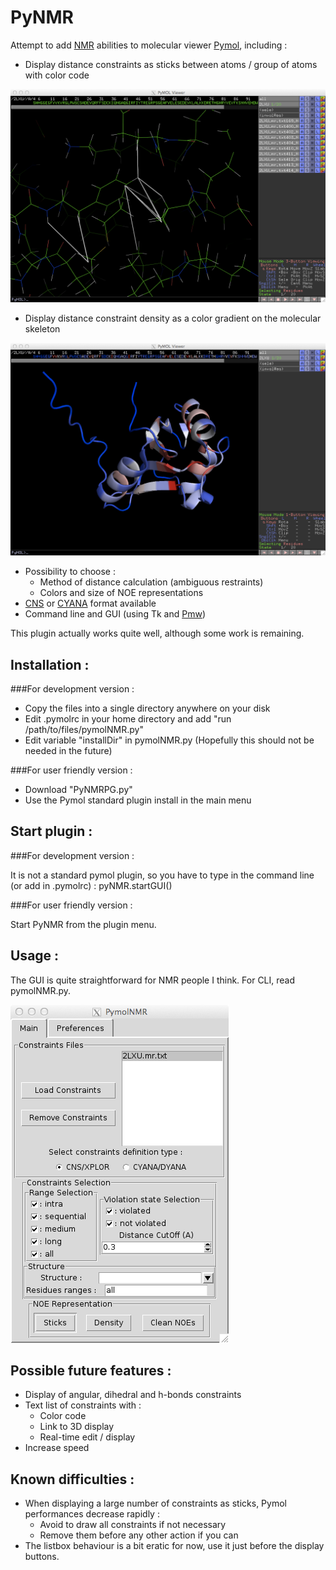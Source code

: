PyNMR
=====
Attempt to add [NMR](http://en.wikipedia.org/wiki/Nuclear_magnetic_resonance) abilities to molecular viewer [Pymol](http://pymol.org), including :

- Display distance constraints as sticks between atoms / group of atoms with color code

![NOESticks](pictures/sticks.tiff)

- Display distance constraint density as a color gradient on the molecular skeleton

![NOEDensity](pictures/density.tiff)

- Possibility to choose :
    - Method of distance calculation (ambiguous restraints)
    - Colors and size of NOE representations
- [CNS](http://cns-online.org) or [CYANA](http://www.cyana.org) format available
- Command line and GUI (using Tk and [Pmw](http://pmw.sourceforge.net))

This plugin actually works quite well, although some work is remaining.

Installation :
------------
###For development version :
- Copy the files into a single directory anywhere on your disk
- Edit .pymolrc in your home directory and add "run /path/to/files/pymolNMR.py"
- Edit variable "installDir" in pymolNMR.py (Hopefully this should not be needed in the future)

###For user friendly version :
- Download "PyNMRPG.py"
- Use the Pymol standard plugin install in the main menu

Start plugin :
------------

###For development version :

It is not a standard pymol plugin, so you have to type in the command line (or add in .pymolrc) : pyNMR.startGUI()

###For user friendly version :

Start PyNMR from the plugin menu.

Usage :
-----
The GUI is quite straightforward for NMR people I think. For CLI, read pymolNMR.py.

![Interface](pictures/mainWindow.tiff)

Possible future features :
------------------------

* Display of angular, dihedral and h-bonds constraints
* Text list of constraints with :
    * Color code
    * Link to 3D display
    * Real-time edit / display
* Increase speed

Known difficulties :
------------------
* When displaying a large number of constraints as sticks, Pymol performances decrease rapidly :
    * Avoid to draw all constraints if not necessary
    * Remove them before any other action if you can
* The listbox behaviour is a bit eratic for now, use it just before the display buttons.
